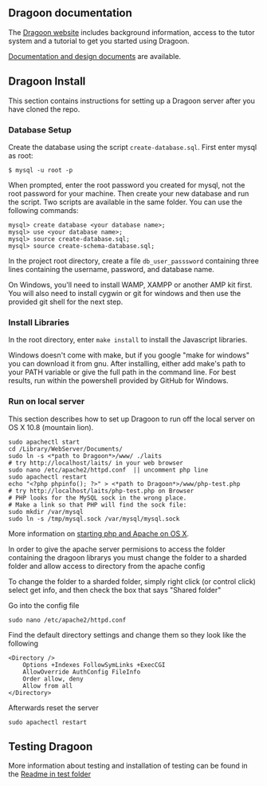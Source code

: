 ## Dragoon documentation ##

The [Dragoon website](http://dragoon.asu.edu) includes
background information, access to the tutor system and a
tutorial to get you started using Dragoon.

[Documentation and design documents](documentation/README.md) are
available.

## Dragoon Install ##

This section contains instructions for setting up a Dragoon server after you have cloned the repo.

### Database Setup ###

Create the database using the script `create-database.sql`.  First enter mysql as root:

    $ mysql -u root -p
When prompted, enter the root password you created for mysql, not the root password for your machine.  Then create your new database and run the script. Two scripts are available in the same folder.  You can use the following commands:

    mysql> create database <your database name>;
    mysql> use <your database name>;
    mysql> source create-database.sql;
	mysql> source create-schema-database.sql;

In the project root directory, create a file `db_user_passsword`
containing three lines containing the username, password, and 
database name.

On Windows, you'll need to install WAMP, XAMPP or another AMP kit first. You will also need to install cygwin or git for windows and then use the provided git shell for the next step. 

### Install Libraries ###

In the root directory, enter `make install` to install the Javascript
libraries.

Windows doesn't come with make, but if you google "make for windows" you can download it from gnu.  After installing, either add make's path to your PATH variable or give the full path in the command line. For best results, run within the powershell provided by GitHub for Windows.

### Run on local server ###

This section describes how to set up Dragoon to run off the 
local server on OS X 10.8 (mountain lion).

    sudo apachectl start
    cd /Library/WebServer/Documents/
    sudo ln -s <*path to Dragoon*>/www/ ./laits 
    # try http://localhost/laits/ in your web browser
    sudo nano /etc/apache2/httpd.conf  || uncomment php line
    sudo apachectl restart
    echo "<?php phpinfo(); ?>" > <*path to Dragoon*>/www/php-test.php 
    # try http://localhost/laits/php-test.php on Browser
	# PHP looks for the MySQL sock in the wrong place.
	# Make a link so that PHP will find the sock file:
	sudo mkdir /var/mysql
	sudo ln -s /tmp/mysql.sock /var/mysql/mysql.sock

More information on [starting php and Apache on OS X](http://akrabat.com/computing/setting-up-php-mysql-on-os-x-10-8-mountain-lion).

In order to give the apache server permisions to access the folder containing the dragoon librarys you must change the folder to a sharded folder and allow access to directory from the apache config

To change the folder to a sharded folder, simply right click (or control click) select get info, and then check the box that says "Shared folder"

Go into the config file

    sudo nano /etc/apache2/httpd.conf
    
Find the default directory settings and change them so they look like the following

    <Directory />
        Options +Indexes FollowSymLinks +ExecCGI
        AllowOverride AuthConfig FileInfo
        Order allow, deny
        Allow from all
    </Directory>
    
Afterwards reset the server

    sudo apachectl restart

## Testing Dragoon ##

More information about testing and installation of testing can be found in the [Readme in test folder](tests/README.md)
